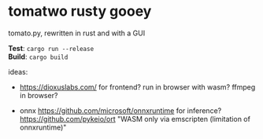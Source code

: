 # tomatwo rusty gooey

tomato.py, rewritten in rust and with a GUI

**Test**: `cargo run --release`\
**Build**: `cargo build`

ideas:
- https://dioxuslabs.com/ for frontend?
    run in browser with wasm? ffmpeg in browser?

- onnx https://github.com/microsoft/onnxruntime for inference?
    https://github.com/pykeio/ort
    "WASM only via emscripten (limitation of onnxruntime)"
    